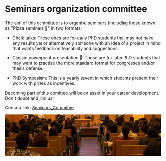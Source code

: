 # Seminars organization committee

The aim of this committee is to organise seminars (including those known as "Pizza seminars 🍕" in two formats:

-  Chalk talks: These ones are for early PhD students that may not have any results yet or alternatively someone with an idea of a project in mind that wants feedback on feasability and suggestions.

-  Classic powerpoint presentation 🍕: These are for later PhD students that may want to practise the more standard format for congresses and/or thesis defense.

-  PhD Symposium: This is a yearly sevent in which students present their work with prizes as incentives.

Becoming part of this comittee will be an asset in your career development. Don't doubt and join us!



Contact link: [Seminars_Commitee](https://melis-phd.slack.com/archives/C06DVKS4UJ3)


![](assets/images/seminaris.jpg)
